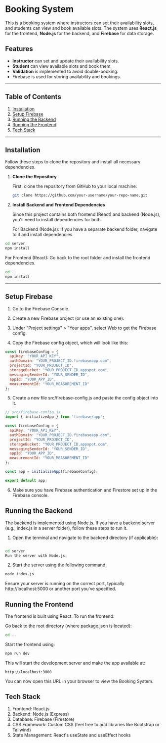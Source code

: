 # Booking System

This is a booking system where instructors can set their availability slots, and students can view and book available slots. The system uses **React.js** for the frontend, **Node.js** for the backend, and **Firebase** for data storage.

## Features
- **Instructor** can set and update their availability slots.
- **Student** can view available slots and book them.
- **Validation** is implemented to avoid double-booking.
- Firebase is used for storing availability and bookings.

---

## Table of Contents
1. [Installation](#installation)
2. [Setup Firebase](#setup-firebase)
3. [Running the Backend](#running-the-backend)
4. [Running the Frontend](#running-the-frontend)
5. [Tech Stack](#tech-stack)

---

## Installation

Follow these steps to clone the repository and install all necessary dependencies.

1. **Clone the Repository**

   First, clone the repository from GitHub to your local machine:

   ```bash
   git clone https://github.com/your-username/your-repo-name.git
   
2. **Install Backend and Frontend Dependencies**

   Since this project contains both frontend (React) and backend (Node.js), you'll need to install dependencies for both.

   For Backend (Node.js):
   If you have a separate backend folder, navigate to it and install dependencies.

```bash
cd server
npm install
```

   For Frontend (React):
   Go back to the root folder and install the frontend dependencies.

   
   ```bash
   cd ..
   npm install
   ```
   ---
## Setup Firebase


1. Go to the Firebase Console.

2. Create a new Firebase project (or use an existing one).

3. Under "Project settings" > "Your apps", select Web to get the Firebase config.

4. Copy the Firebase config object, which will look like this:


```javascript
const firebaseConfig = {
  apiKey: "YOUR_API_KEY",
  authDomain: "YOUR_PROJECT_ID.firebaseapp.com",
  projectId: "YOUR_PROJECT_ID",
  storageBucket: "YOUR_PROJECT_ID.appspot.com",
  messagingSenderId: "YOUR_SENDER_ID",
  appId: "YOUR_APP_ID",
  measurementId: "YOUR_MEASUREMENT_ID"
};
```

5. Create a new file src/firebase-config.js and paste the config object into it.

```javascript
// src/firebase-config.js
import { initializeApp } from 'firebase/app';

const firebaseConfig = {
  apiKey: "YOUR_API_KEY",
  authDomain: "YOUR_PROJECT_ID.firebaseapp.com",
  projectId: "YOUR_PROJECT_ID",
  storageBucket: "YOUR_PROJECT_ID.appspot.com",
  messagingSenderId: "YOUR_SENDER_ID",
  appId: "YOUR_APP_ID",
  measurementId: "YOUR_MEASUREMENT_ID"
};

const app = initializeApp(firebaseConfig);

export default app;
```
6. Make sure you have Firebase authentication and Firestore set up in the Firebase console.

## Running the Backend
The backend is implemented using Node.js. If you have a backend server (e.g., index.js in a server folder), follow these steps to run it.

1. Open the terminal and navigate to the backend directory (if applicable):

```bash

cd server
Run the server with Node.js:
```
2. Start the server using the following command:

```bash
node index.js
```
Ensure your server is running on the correct port, typically http://localhost:5000 or another port you've specified.

## Running the Frontend
The frontend is built using React. To run the frontend:

Go back to the root directory (where package.json is located):

```bash
cd ..
```
Start the frontend using:
```bash
npm run dev
```
This will start the development server and make the app available at:
```arduino
http://localhost:3000
```
You can now open this URL in your browser to view the Booking System.

## Tech Stack
1. Frontend: React.js
2. Backend: Node.js (Express)
3. Database: Firebase (Firestore)
4. CSS Framework: Custom CSS (feel free to add libraries like Bootstrap or Tailwind)
5. State Management: React's useState and useEffect hooks
